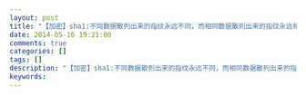 ```yaml
---
layout: post
title: "【加密】sha1:不同数据散列出来的指纹永远不同，而相同数据散列出来的指纹永远相同(理论上)。而且永远无法从散列后的数据恢复原始数据。"
date: 2014-05-16 19:21:00 
comments: true
categories: []
tags: []
description: "【加密】sha1:不同数据散列出来的指纹永远不同，而相同数据散列出来的指纹永远相同(理论上)。而且永远无法从散列后的数据恢复原始数据。"
keywords: 
---
```





